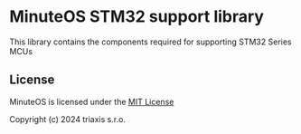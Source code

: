 # MinuteOS STM32 support library

This library contains the components required for supporting STM32 Series MCUs

## License

MinuteOS is licensed under the [MIT License](./LICENSE.txt)

Copyright (c) 2024 triaxis s.r.o.
